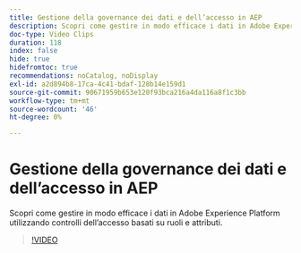 ```yaml
---
title: Gestione della governance dei dati e dell’accesso in AEP
description: Scopri come gestire in modo efficace i dati in Adobe Experience Platform utilizzando controlli dell’accesso basati su ruoli e attributi.
doc-type: Video Clips
duration: 118
index: false
hide: true
hidefromtoc: true
recommendations: noCatalog, noDisplay
exl-id: a2d894b8-17ca-4c41-bdaf-128b14e159d1
source-git-commit: 90671959b653e120f93bca216a4da116a8f1c3bb
workflow-type: tm+mt
source-wordcount: '46'
ht-degree: 0%

---
```


# Gestione della governance dei dati e dell’accesso in AEP

Scopri come gestire in modo efficace i dati in Adobe Experience Platform utilizzando controlli dell’accesso basati su ruoli e attributi.

<!-- 62_S601_3442532_118_managing-data-governance-and-access-in-aep -->
>[!VIDEO](https://video.tv.adobe.com/v/3460538/?learn=on&enablevpops=true&captions=ita)
